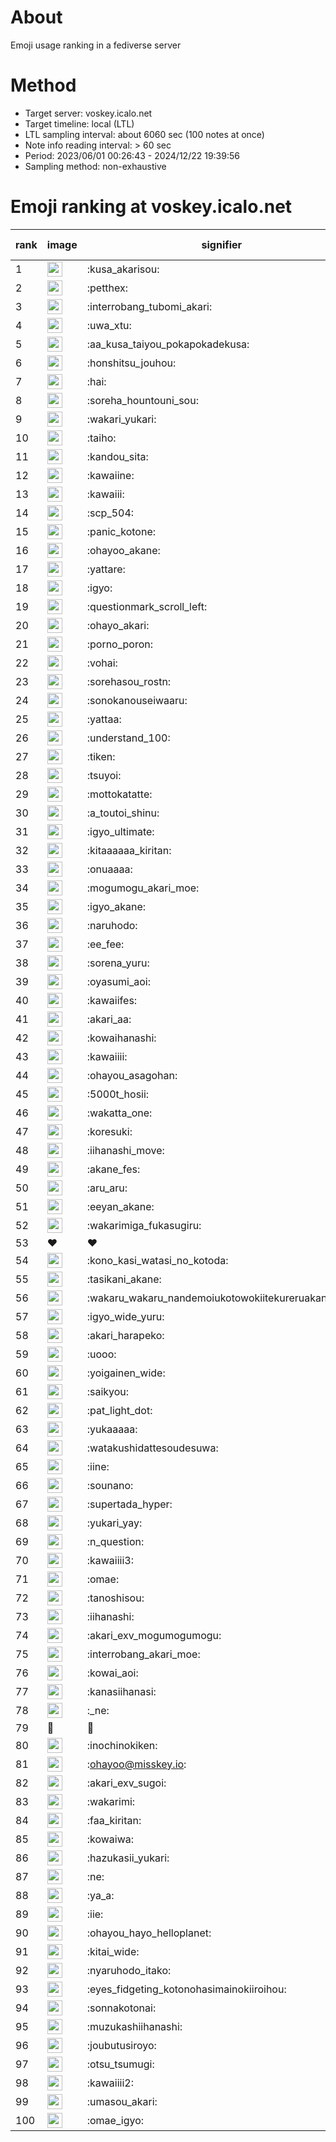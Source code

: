 # About
Emoji usage ranking in a fediverse server

# Method
- Target server: voskey.icalo.net
- Target timeline: local (LTL)
- LTL sampling interval: about 6060 sec (100 notes at once)
- Note info reading interval: > 60 sec
- Period: 2023/06/01 00:26:43 - 2024/12/22 19:39:56 
- Sampling method: non-exhaustive

# Emoji ranking at voskey.icalo.net

|rank|image|signifier|type|frequency score|
|----|----|----|----|----|
|1|<img height="24" src="https://voskey.icalo.net/emoji/kusa_akarisou.webp">|:kusa_akarisou:|custom|36278|
|2|<img height="24" src="https://voskey.icalo.net/emoji/petthex.webp">|:petthex:|custom|28449|
|3|<img height="24" src="https://voskey.icalo.net/emoji/interrobang_tubomi_akari.webp">|:interrobang_tubomi_akari:|custom|14720|
|4|<img height="24" src="https://voskey.icalo.net/emoji/uwa_xtu.webp">|:uwa_xtu:|custom|12596|
|5|<img height="24" src="https://voskey.icalo.net/emoji/aa_kusa_taiyou_pokapokadekusa.webp">|:aa_kusa_taiyou_pokapokadekusa:|custom|11562|
|6|<img height="24" src="https://voskey.icalo.net/emoji/honshitsu_jouhou.webp">|:honshitsu_jouhou:|custom|10227|
|7|<img height="24" src="https://voskey.icalo.net/emoji/hai.webp">|:hai:|custom|8750|
|8|<img height="24" src="https://voskey.icalo.net/emoji/soreha_hountouni_sou.webp">|:soreha_hountouni_sou:|custom|7522|
|9|<img height="24" src="https://voskey.icalo.net/emoji/wakari_yukari.webp">|:wakari_yukari:|custom|7205|
|10|<img height="24" src="https://voskey.icalo.net/emoji/taiho.webp">|:taiho:|custom|6969|
|11|<img height="24" src="https://voskey.icalo.net/emoji/kandou_sita.webp">|:kandou_sita:|custom|6946|
|12|<img height="24" src="https://voskey.icalo.net/emoji/kawaiine.webp">|:kawaiine:|custom|6816|
|13|<img height="24" src="https://voskey.icalo.net/emoji/kawaiii.webp">|:kawaiii:|custom|6689|
|14|<img height="24" src="https://voskey.icalo.net/emoji/scp_504.webp">|:scp_504:|custom|6015|
|15|<img height="24" src="https://voskey.icalo.net/emoji/panic_kotone.webp">|:panic_kotone:|custom|5762|
|16|<img height="24" src="https://voskey.icalo.net/emoji/ohayoo_akane.webp">|:ohayoo_akane:|custom|5331|
|17|<img height="24" src="https://voskey.icalo.net/emoji/yattare.webp">|:yattare:|custom|4974|
|18|<img height="24" src="https://voskey.icalo.net/emoji/igyo.webp">|:igyo:|custom|4919|
|19|<img height="24" src="https://voskey.icalo.net/emoji/questionmark_scroll_left.webp">|:questionmark_scroll_left:|custom|4773|
|20|<img height="24" src="https://voskey.icalo.net/emoji/ohayo_akari.webp">|:ohayo_akari:|custom|4553|
|21|<img height="24" src="https://voskey.icalo.net/emoji/porno_poron.webp">|:porno_poron:|custom|4552|
|22|<img height="24" src="https://voskey.icalo.net/emoji/vohai.webp">|:vohai:|custom|4424|
|23|<img height="24" src="https://voskey.icalo.net/emoji/sorehasou_rostn.webp">|:sorehasou_rostn:|custom|4404|
|24|<img height="24" src="https://voskey.icalo.net/emoji/sonokanouseiwaaru.webp">|:sonokanouseiwaaru:|custom|4401|
|25|<img height="24" src="https://voskey.icalo.net/emoji/yattaa.webp">|:yattaa:|custom|4124|
|26|<img height="24" src="https://voskey.icalo.net/emoji/understand_100.webp">|:understand_100:|custom|3901|
|27|<img height="24" src="https://voskey.icalo.net/emoji/tiken.webp">|:tiken:|custom|3837|
|28|<img height="24" src="https://voskey.icalo.net/emoji/tsuyoi.webp">|:tsuyoi:|custom|3807|
|29|<img height="24" src="https://voskey.icalo.net/emoji/mottokatatte.webp">|:mottokatatte:|custom|3723|
|30|<img height="24" src="https://voskey.icalo.net/emoji/a_toutoi_shinu.webp">|:a_toutoi_shinu:|custom|3626|
|31|<img height="24" src="https://voskey.icalo.net/emoji/igyo_ultimate.webp">|:igyo_ultimate:|custom|3528|
|32|<img height="24" src="https://voskey.icalo.net/emoji/kitaaaaaa_kiritan.webp">|:kitaaaaaa_kiritan:|custom|3460|
|33|<img height="24" src="https://voskey.icalo.net/emoji/onuaaaa.webp">|:onuaaaa:|custom|3301|
|34|<img height="24" src="https://voskey.icalo.net/emoji/mogumogu_akari_moe.webp">|:mogumogu_akari_moe:|custom|3077|
|35|<img height="24" src="https://voskey.icalo.net/emoji/igyo_akane.webp">|:igyo_akane:|custom|3070|
|36|<img height="24" src="https://voskey.icalo.net/emoji/naruhodo.webp">|:naruhodo:|custom|3037|
|37|<img height="24" src="https://voskey.icalo.net/emoji/ee_fee.webp">|:ee_fee:|custom|3031|
|38|<img height="24" src="https://voskey.icalo.net/emoji/sorena_yuru.webp">|:sorena_yuru:|custom|2935|
|39|<img height="24" src="https://voskey.icalo.net/emoji/oyasumi_aoi.webp">|:oyasumi_aoi:|custom|2916|
|40|<img height="24" src="https://voskey.icalo.net/emoji/kawaiifes.webp">|:kawaiifes:|custom|2908|
|41|<img height="24" src="https://voskey.icalo.net/emoji/akari_aa.webp">|:akari_aa:|custom|2832|
|42|<img height="24" src="https://voskey.icalo.net/emoji/kowaihanashi.webp">|:kowaihanashi:|custom|2818|
|43|<img height="24" src="https://voskey.icalo.net/emoji/kawaiiii.webp">|:kawaiiii:|custom|2780|
|44|<img height="24" src="https://voskey.icalo.net/emoji/ohayou_asagohan.webp">|:ohayou_asagohan:|custom|2689|
|45|<img height="24" src="https://voskey.icalo.net/emoji/5000t_hosii.webp">|:5000t_hosii:|custom|2643|
|46|<img height="24" src="https://voskey.icalo.net/emoji/wakatta_one.webp">|:wakatta_one:|custom|2597|
|47|<img height="24" src="https://voskey.icalo.net/emoji/koresuki.webp">|:koresuki:|custom|2576|
|48|<img height="24" src="https://voskey.icalo.net/emoji/iihanashi_move.webp">|:iihanashi_move:|custom|2575|
|49|<img height="24" src="https://voskey.icalo.net/emoji/akane_fes.webp">|:akane_fes:|custom|2553|
|50|<img height="24" src="https://voskey.icalo.net/emoji/aru_aru.webp">|:aru_aru:|custom|2544|
|51|<img height="24" src="https://voskey.icalo.net/emoji/eeyan_akane.webp">|:eeyan_akane:|custom|2536|
|52|<img height="24" src="https://voskey.icalo.net/emoji/wakarimiga_fukasugiru.webp">|:wakarimiga_fukasugiru:|custom|2511|
|53|❤|❤|unicode|2459|
|54|<img height="24" src="https://voskey.icalo.net/emoji/kono_kasi_watasi_no_kotoda.webp">|:kono_kasi_watasi_no_kotoda:|custom|2438|
|55|<img height="24" src="https://voskey.icalo.net/emoji/tasikani_akane.webp">|:tasikani_akane:|custom|2401|
|56|<img height="24" src="https://voskey.icalo.net/emoji/wakaru_wakaru_nandemoiukotowokiitekureruakanetyan.webp">|:wakaru_wakaru_nandemoiukotowokiitekureruakanetyan:|custom|2384|
|57|<img height="24" src="https://voskey.icalo.net/emoji/igyo_wide_yuru.webp">|:igyo_wide_yuru:|custom|2354|
|58|<img height="24" src="https://voskey.icalo.net/emoji/akari_harapeko.webp">|:akari_harapeko:|custom|2326|
|59|<img height="24" src="https://voskey.icalo.net/emoji/uooo.webp">|:uooo:|custom|2303|
|60|<img height="24" src="https://voskey.icalo.net/emoji/yoigainen_wide.webp">|:yoigainen_wide:|custom|2269|
|61|<img height="24" src="https://voskey.icalo.net/emoji/saikyou.webp">|:saikyou:|custom|2254|
|62|<img height="24" src="https://voskey.icalo.net/emoji/pat_light_dot.webp">|:pat_light_dot:|custom|2249|
|63|<img height="24" src="https://voskey.icalo.net/emoji/yukaaaaa.webp">|:yukaaaaa:|custom|2227|
|64|<img height="24" src="https://voskey.icalo.net/emoji/watakushidattesoudesuwa.webp">|:watakushidattesoudesuwa:|custom|2204|
|65|<img height="24" src="https://voskey.icalo.net/emoji/iine.webp">|:iine:|custom|2098|
|66|<img height="24" src="https://voskey.icalo.net/emoji/sounano.webp">|:sounano:|custom|2064|
|67|<img height="24" src="https://voskey.icalo.net/emoji/supertada_hyper.webp">|:supertada_hyper:|custom|2035|
|68|<img height="24" src="https://voskey.icalo.net/emoji/yukari_yay.webp">|:yukari_yay:|custom|1967|
|69|<img height="24" src="https://voskey.icalo.net/emoji/n_question.webp">|:n_question:|custom|1966|
|70|<img height="24" src="https://voskey.icalo.net/emoji/kawaiiii3.webp">|:kawaiiii3:|custom|1957|
|71|<img height="24" src="https://voskey.icalo.net/emoji/omae.webp">|:omae:|custom|1929|
|72|<img height="24" src="https://voskey.icalo.net/emoji/tanoshisou.webp">|:tanoshisou:|custom|1913|
|73|<img height="24" src="https://voskey.icalo.net/emoji/iihanashi.webp">|:iihanashi:|custom|1848|
|74|<img height="24" src="https://voskey.icalo.net/emoji/akari_exv_mogumogumogu.webp">|:akari_exv_mogumogumogu:|custom|1828|
|75|<img height="24" src="https://voskey.icalo.net/emoji/interrobang_akari_moe.webp">|:interrobang_akari_moe:|custom|1803|
|76|<img height="24" src="https://voskey.icalo.net/emoji/kowai_aoi.webp">|:kowai_aoi:|custom|1780|
|77|<img height="24" src="https://voskey.icalo.net/emoji/kanasiihanasi.webp">|:kanasiihanasi:|custom|1768|
|78|<img height="24" src="https://voskey.icalo.net/emoji/_ne.webp">|:_ne:|custom|1763|
|79|🤔|🤔|unicode|1715|
|80|<img height="24" src="https://voskey.icalo.net/emoji/inochinokiken.webp">|:inochinokiken:|custom|1707|
|81|<img height="24" src="https://voskey.icalo.net/emoji/ohayoo.webp">|:ohayoo@misskey.io:|custom|1695|
|82|<img height="24" src="https://voskey.icalo.net/emoji/akari_exv_sugoi.webp">|:akari_exv_sugoi:|custom|1691|
|83|<img height="24" src="https://voskey.icalo.net/emoji/wakarimi.webp">|:wakarimi:|custom|1684|
|84|<img height="24" src="https://voskey.icalo.net/emoji/faa_kiritan.webp">|:faa_kiritan:|custom|1674|
|85|<img height="24" src="https://voskey.icalo.net/emoji/kowaiwa.webp">|:kowaiwa:|custom|1672|
|86|<img height="24" src="https://voskey.icalo.net/emoji/hazukasii_yukari.webp">|:hazukasii_yukari:|custom|1636|
|87|<img height="24" src="https://voskey.icalo.net/emoji/ne.webp">|:ne:|custom|1625|
|88|<img height="24" src="https://voskey.icalo.net/emoji/ya_a.webp">|:ya_a:|custom|1622|
|89|<img height="24" src="https://voskey.icalo.net/emoji/iie.webp">|:iie:|custom|1622|
|90|<img height="24" src="https://voskey.icalo.net/emoji/ohayou_hayo_helloplanet.webp">|:ohayou_hayo_helloplanet:|custom|1619|
|91|<img height="24" src="https://voskey.icalo.net/emoji/kitai_wide.webp">|:kitai_wide:|custom|1609|
|92|<img height="24" src="https://voskey.icalo.net/emoji/nyaruhodo_itako.webp">|:nyaruhodo_itako:|custom|1548|
|93|<img height="24" src="https://voskey.icalo.net/emoji/eyes_fidgeting_kotonohasimainokiiroihou.webp">|:eyes_fidgeting_kotonohasimainokiiroihou:|custom|1531|
|94|<img height="24" src="https://voskey.icalo.net/emoji/sonnakotonai.webp">|:sonnakotonai:|custom|1521|
|95|<img height="24" src="https://voskey.icalo.net/emoji/muzukashiihanashi.webp">|:muzukashiihanashi:|custom|1468|
|96|<img height="24" src="https://voskey.icalo.net/emoji/joubutusiroyo.webp">|:joubutusiroyo:|custom|1461|
|97|<img height="24" src="https://voskey.icalo.net/emoji/otsu_tsumugi.webp">|:otsu_tsumugi:|custom|1460|
|98|<img height="24" src="https://voskey.icalo.net/emoji/kawaiiii2.webp">|:kawaiiii2:|custom|1435|
|99|<img height="24" src="https://voskey.icalo.net/emoji/umasou_akari.webp">|:umasou_akari:|custom|1414|
|100|<img height="24" src="https://voskey.icalo.net/emoji/omae_igyo.webp">|:omae_igyo:|custom|1387|
